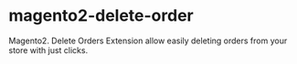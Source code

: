 # magento2-delete-order
Magento2. Delete Orders Extension allow easily deleting orders from your store with just clicks.
